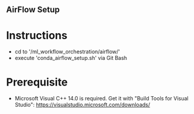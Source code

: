 ## AirFlow Setup
# Instructions
- cd to '/ml_workflow_orchestration/airflow/'
- execute 'conda_airflow_setup.sh' via Git Bash

# Prerequisite
- Microsoft Visual C++ 14.0 is required. Get it with "Build Tools for Visual Studio": https://visualstudio.microsoft.com/downloads/
